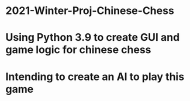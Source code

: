 # 2021-Winter-Proj-Chinese-Chess
# Using Python 3.9 to create GUI and game logic for chinese chess
# Intending to create an AI to play this game
